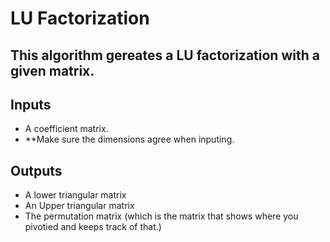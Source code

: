 # LU Factorization

## This algorithm gereates a LU factorization with a given matrix. 

## Inputs
  - A coefficient matrix. 
  - **Make sure the dimensions agree when inputing. 
  
## Outputs
  - A lower triangular matrix
  - An Upper triangular matrix
  - The permutation matrix (which is the matrix that shows where you pivotied and keeps track of that.)
